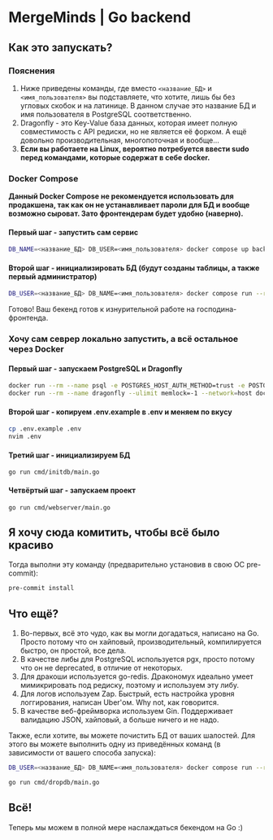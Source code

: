 # MergeMinds | Go backend

## Как это запускать?

### Пояснения

1. Ниже приведены команды, где вместо `<название_БД>` и `<имя_пользователя>` вы подставляете, что хотите, лишь бы без угловых скобок и на латинице. В данном случае это название БД и имя пользователя в PostgreSQL соответственно.
2. Dragonfly - это Key-Value база данных, которая имеет полную совместимость с API редиски, но не является её форком. А ещё довольно производительная, многопоточная и вообще...
3. **Если вы работаете на Linux, вероятно потребуется ввести sudo перед командами, которые содержат в себе docker.**

### Docker Compose

**Данный Docker Compose не рекомендуется использовать для продакшена, так как он не устанавливает пароли для БД и вообще возможно сыроват. Зато фронтендерам будет удобно (наверно).**

#### Первый шаг - запустить сам сервис

```sh
DB_NAME=<название_БД> DB_USER=<имя_пользователя> docker compose up backend db dragonfly
```

#### Второй шаг - инициализировать БД (будут созданы таблицы, а также первый администратор)

```sh
DB_USER=<название_БД> DB_NAME=<имя_пользователя> docker compose run --rm initdb
```


Готово! Ваш бекенд готов к изнурительной работе на господина-фронтенда.

### Хочу сам севрер локально запустить, а всё остальное через Docker

#### Первый шаг - запускаем PostgreSQL и Dragonfly

```sh
docker run --rm --name psql -e POSTGRES_HOST_AUTH_METHOD=trust -e POSTGRES_DB=<название_БД> -e POSTGRES_USER=<имя_пользователя> --network=host postgres:17.1-alpine
docker run --rm --name dragonfly --ulimit memlock=-1 --network=host docker.dragonflydb.io/dragonflydb/dragonfly
```

#### Второй шаг - копируем .env.example в .env и меняем по вкусу

```sh
cp .env.example .env
nvim .env
```

#### Третий шаг - инициализируем БД

```
go run cmd/initdb/main.go
```

#### Четвёртый шаг - запускаем проект

```
go run cmd/webserver/main.go
```

## Я хочу сюда комитить, чтобы всё было красиво

Тогда выполни эту команду (предварительно установив в свою ОС pre-commit):

```sh
pre-commit install
```

## Что ещё?

1. Во-первых, всё это чудо, как вы могли догадаться, написано на Go. Просто потому что он хайповый, производительный, компилируется быстро, он простой, все дела.
2. В качестве либы для PostgreSQL используется pgx, просто потому что он не deprecated, в отличие от некоторых.
3. Для дракоши используется go-redis. Дракономух идеально умеет мимикрировать под редиску, поэтому и используем эту либу.
4. Для логов используем Zap. Быстрый, есть настройка уровня логгирования, написан Uber'ом. Why not, как говорится.
5. В качестве веб-фреймворка используем Gin. Поддерживает валидацию JSON, хайповый, а больше ничего и не надо.

Также, если хотите, вы можете почистить БД от ваших шалостей. Для этого вы можете выполнить одну из приведённых команд (в зависимости от вашего способа запуска):

```sh
DB_USER=<название_БД> DB_NAME=<имя_пользователя> docker compose run --rm dropdb
```

```sh
go run cmd/dropdb/main.go
```

## Всё!

Теперь мы можем в полной мере наслаждаться бекендом на Go :)
